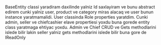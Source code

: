 BaseEntity classi yaradiram daxilinde yalniz Id saxlayiram ve bunu abstract edirem cunki yalniz user, product ve category miras alacaq ve user bunun instance yaratmamalidi. User classinda Role
properties yaratdim. Cunki admin, seller ve chiefcashier elave propertiesi yoxdu buna gorede entity class yaratmaga ehtiyac yoxdu. Admin ve Chief CRUD ve Gets methodlarini islede bilir lakin
seller yalniz gets methodlarini islede bilir buna gore de IReadOnly 
